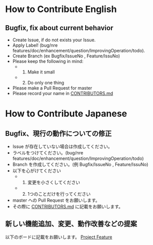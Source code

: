 # How to Contribute English

## Bugfix, fix about current behavior
- Create Issue, if do not exists your Issue.
- Apply Label! (bug/nre features/doc/enhancement/question/ImprovingOperation/todo).
- Create Branch (ex Bugfix/IssueNo , Feature/IssuNo)
- Please keep the following in mind:
  - 1. Make it small
  - 2. Do only one thing
- Please make a Pull Request for master
- Please record your name in [CONTRIBUTORS.md](https://github.com/Covid-19Radar/Covid19Radar/blob/master/CONTRIBUTORS.md)

# How to Contribute Japanese

## Bugfix、現行の動作についての修正
- Issue が存在していない場合は作成してください。
- ラベルをつけてください。(bug/nre features/doc/enhancement/question/ImprovingOperation/todo)
- Branch を作成してください。(例 Bugfix/IssueNo , Feature/IssuNo)
- 以下を心がけてください
  - 1. 変更を小さくしてください
  - 2. 1つのことだけを行ってください
- master への Pull Request をお願いします。
- その際に [CONTRIBUTORS.md](https://github.com/Covid-19Radar/Covid19Radar/blob/master/CONTRIBUTORS.md) に記載をお願いします。

## 新しい機能追加、変更、動作改善などの提案

以下のボードに記載をお願いします。
[Project Feature](https://github.com/Covid-19Radar/Covid19Radar/projects/1)
